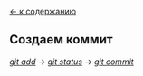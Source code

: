 [<- к содержанию](./readme.md)

## Создаем коммит

_[git add](./add.md)_ -> _[git status](./status.md)_ -> _[git commit](./commit.md)_
